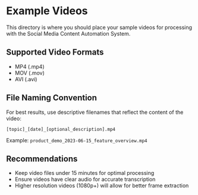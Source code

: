 # Example Videos

This directory is where you should place your sample videos for processing with the Social Media Content Automation System.

## Supported Video Formats

- MP4 (.mp4)
- MOV (.mov)
- AVI (.avi)

## File Naming Convention

For best results, use descriptive filenames that reflect the content of the video:

```
[topic]_[date]_[optional_description].mp4
```

Example: `product_demo_2023-06-15_feature_overview.mp4`

## Recommendations

- Keep video files under 15 minutes for optimal processing
- Ensure videos have clear audio for accurate transcription
- Higher resolution videos (1080p+) will allow for better frame extraction
